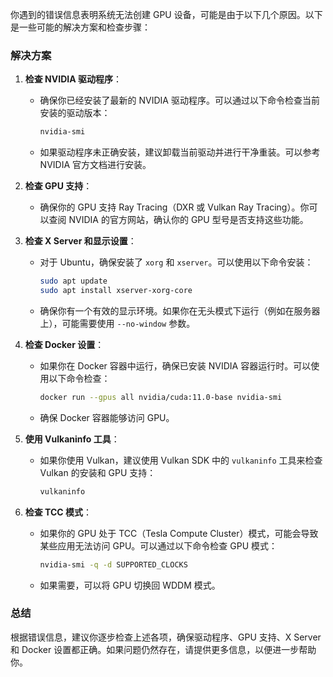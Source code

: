 

你遇到的错误信息表明系统无法创建 GPU 设备，可能是由于以下几个原因。以下是一些可能的解决方案和检查步骤：

### 解决方案

1. **检查 NVIDIA 驱动程序**：
   - 确保你已经安装了最新的 NVIDIA 驱动程序。可以通过以下命令检查当前安装的驱动版本：
     ```bash
     nvidia-smi
     ```
   - 如果驱动程序未正确安装，建议卸载当前驱动并进行干净重装。可以参考 NVIDIA 官方文档进行安装。

2. **检查 GPU 支持**：
   - 确保你的 GPU 支持 Ray Tracing（DXR 或 Vulkan Ray Tracing）。你可以查阅 NVIDIA 的官方网站，确认你的 GPU 型号是否支持这些功能。

3. **检查 X Server 和显示设置**：
   - 对于 Ubuntu，确保安装了 `xorg` 和 `xserver`。可以使用以下命令安装：
     ```bash
     sudo apt update
     sudo apt install xserver-xorg-core
     ```
   - 确保你有一个有效的显示环境。如果你在无头模式下运行（例如在服务器上），可能需要使用 `--no-window` 参数。

4. **检查 Docker 设置**：
   - 如果你在 Docker 容器中运行，确保已安装 NVIDIA 容器运行时。可以使用以下命令检查：
     ```bash
     docker run --gpus all nvidia/cuda:11.0-base nvidia-smi
     ```
   - 确保 Docker 容器能够访问 GPU。

5. **使用 Vulkaninfo 工具**：
   - 如果你使用 Vulkan，建议使用 Vulkan SDK 中的 `vulkaninfo` 工具来检查 Vulkan 的安装和 GPU 支持：
     ```bash
     vulkaninfo
     ```

6. **检查 TCC 模式**：
   - 如果你的 GPU 处于 TCC（Tesla Compute Cluster）模式，可能会导致某些应用无法访问 GPU。可以通过以下命令检查 GPU 模式：
     ```bash
     nvidia-smi -q -d SUPPORTED_CLOCKS
     ```
   - 如果需要，可以将 GPU 切换回 WDDM 模式。

### 总结

根据错误信息，建议你逐步检查上述各项，确保驱动程序、GPU 支持、X Server 和 Docker 设置都正确。如果问题仍然存在，请提供更多信息，以便进一步帮助你。
